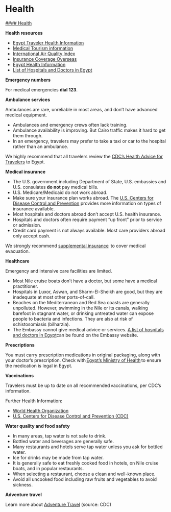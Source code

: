 # Health

[#### Health](javascript:void(0); "Health")

**Health resources**

* [Egypt Traveler Health Information](https://wwwnc.cdc.gov/travel/destinations/traveler/none/egypt)
* [Medical Tourism information](https://wwwnc.cdc.gov/travel/yellowbook/2024/health-care-abroad/medical-tourism)
* [International Air Quality Index](https://travel.state.gov/content/travel/en/international-travel/before-you-go/your-health-abroad/Insurance_Coverage_Overseas.html)
* [Insurance Coverage Overseas](https://travel.state.gov/content/travel/en/international-travel/before-you-go/your-health-abroad/Insurance_Coverage_Overseas.html)
* [Egypt Health Information](https://www.who.int/countries/egy/)
* [List of Hospitals and Doctors in Egypt](https://eg.usembassy.gov/services/medical-assistance/)

**Emergency numbers**

For medical emergencies **dial 123**.

**Ambulance services**

Ambulances are rare, unreliable in most areas, and don’t have advanced medical equipment.

* Ambulances and emergency crews often lack training.
* Ambulance availability is improving. But Cairo traffic makes it hard to get them through.
* In an emergency, travelers may prefer to take a taxi or car to the hospital rather than an ambulance.

We highly recommend that all travelers review the [CDC’s Health Advice for Travelers](https://wwwnc.cdc.gov/travel/page/traveler-information-center) to Egypt.

**Medical insurance**

* The U.S. government including Department of State, U.S. embassies and U.S. consulates **do not** pay medical bills.
* U.S. Medicare/Medicaid do not work abroad.
* Make sure your insurance plan works abroad. The [U.S. Centers for Disease Control and Prevention](https://travel.state.gov/content/travel/en/international-travel/International-Travel-Country-Information-Pages/Egypt.html#ExternalPopup) provides more information on types of insurance available.
* Most hospitals and doctors abroad don’t accept U.S. health insurance.
* Hospitals and doctors often require payment “up front” prior to service or admission.
* Credit card payment is not always available. Most care providers abroad only accept cash.

We strongly recommend [supplemental insurance](https://travel.state.gov/content/travel/en/international-travel/before-you-go/your-health-abroad/insurance-providers-overseas.html)  to cover medical evacuation.

**Healthcare**

Emergency and intensive care facilities are limited.

* Most Nile cruise boats don’t have a doctor, but some have a medical practitioner.
* Hospitals in Luxor, Aswan, and Sharm-El-Sheikh are good, but they are inadequate at most other ports-of-call.
* Beaches on the Mediterranean and Red Sea coasts are generally unpolluted. However, swimming in the Nile or its canals, walking barefoot in stagnant water, or drinking untreated water can expose people to bacteria and infections. They are also at risk of schistosomiasis (bilharzia).
* The Embassy cannot give medical advice or services. [A list of hospitals and doctors in Egypt](https://eg.usembassy.gov/services/medical-assistance/)can be found on the Embassy website.

**Prescriptions**

You must carry prescription medications in original packaging, along with your doctor’s prescription. Check with [Egypt’s Ministry of Health](https://www.presidency.eg/en/%D8%A7%D9%84%D8%B1%D8%A6%D8%A7%D8%B3%D8%A9/%D8%A5%D9%86%D8%AC%D8%A7%D8%B2%D8%A7%D8%AA-%D9%85%D8%B5%D8%B1-%D9%81%D9%8A-%D8%AC%D9%85%D9%8A%D8%B9-%D8%A7%D9%84%D9%85%D8%AC%D8%A7%D9%84%D8%A7%D8%AA-%D9%81%D9%8A-%D8%A7%D9%84%D9%81%D8%AA%D8%B1%D8%A9-%D9%85%D9%86-2014-%D8%A5%D9%84%D9%89-2021/%D9%85%D8%AD%D9%88%D8%B1-%D8%A8%D9%86%D8%A7%D8%A1-%D8%A7%D9%84%D8%A5%D9%86%D8%B3%D8%A7%D9%86/%D9%88%D8%B2%D8%A7%D8%B1%D8%A9-%D8%A7%D9%84%D8%B5%D8%AD%D8%A9-%D9%88%D8%A7%D9%84%D8%B3%D9%83%D8%A7%D9%86/) to ensure the medication is legal in Egypt.

**Vaccinations**

Travelers must be up to date on all recommended vaccinations, per CDC’s information.

Further Health Information:

* [World Health Organization](https://travel.state.gov/content/travel/en/international-travel/International-Travel-Country-Information-Pages/Egypt.html#ExternalPopup)
* [U.S. Centers for Disease Control and Prevention (CDC)](https://travel.state.gov/content/travel/en/international-travel/International-Travel-Country-Information-Pages/Egypt.html#ExternalPopup)

**Water quality and food safety**

* In many areas, tap water is not safe to drink.
* Bottled water and beverages are generally safe.
* Many restaurants and hotels serve tap water unless you ask for bottled water.
* Ice for drinks may be made from tap water.
* It is generally safe to eat freshly cooked food in hotels, on Nile cruise boats, and in popular restaurants.
* When selecting a restaurant, choose a clean and well-known place.
* Avoid all uncooked food including raw fruits and vegetables to avoid sickness.

**Adventure travel**

Learn more about [Adventure Travel](https://wwwnc.cdc.gov/travel/page/adventure) (source: CDC)